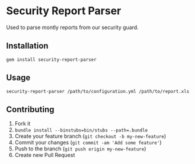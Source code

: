 # Security Report Parser

Used to parse montly reports from our security guard.

## Installation

    gem install security-report-parser

## Usage

    security-report-parser /path/to/configuration.yml /path/to/report.xls

## Contributing

1. Fork it
3. `bundle install --binstubs=bin/stubs --path=.bundle`
3. Create your feature branch (`git checkout -b my-new-feature`)
4. Commit your changes (`git commit -am 'Add some feature'`)
5. Push to the branch (`git push origin my-new-feature`)
6. Create new Pull Request
